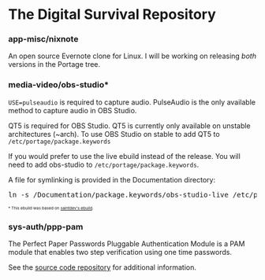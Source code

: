 # The Digital Survival Repository

### app-misc/nixnote ###

An open source Evernote clone for Linux. I will be working on releasing *both* versions in the Portage tree.

### media-video/obs-studio* ###

`USE=pulseaudio` is required to capture audio. PulseAudio is the only available method to capture audio in OBS Studio.

QT5 is required for OBS Studio. QT5 is currently only available on unstable architectures (~arch). To use OBS Studio on stable to add QT5 to `/etc/portage/package.keywords`

If you would prefer to use the live ebuild instead of the release. You will need to add obs-studio to  `/etc/portage/package.keywords`.

A file for symlinking is provided in the Documentation directory:

<pre>
ln -s <path to overlay>/Documentation/package.keywords/obs-studio-live /etc/portage/package.keywords/obs-studio-live
</pre>

<sup><small><small>* This ebuild was based on [saintdev's ebuild](https://github.com/saintdev/obs-studio-overlay).</small></small></sup>

### sys-auth/ppp-pam ###

The Perfect Paper Passwords Pluggable Authentication Module is a PAM module that enables two step verification using one time passwords.

See the [source code repository](https://github.com/DigitalSurvival/ppp-pam#introduction) for additional information.